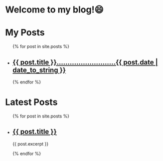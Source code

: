 # **Welcome to my blog!**😄

<h1>My Posts</h1>
<ul>
  {% for post in site.posts %}
    <li>
      <h2><a href="{{ post.url }}">{{ post.title }}...........................{{ post.date | date_to_string }}</a></h2>
    </li>
  {% endfor %}
</ul>



<h1>Latest Posts</h1>

<ul>
  {% for post in site.posts %}
    <li>
      <h2><a href="{{ post.url }}">{{ post.title }}</a></h2>
      <p>{{ post.excerpt }}</p>
    </li>
  {% endfor %}
</ul>

